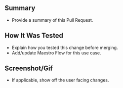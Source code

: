 ## Summary

- Provide a summary of this Pull Request.

## How It Was Tested

- Explain how you tested this change before merging.
- Add/update Maestro Flow for this use case.

## Screenshot/Gif

- If applicable, show off the user facing changes. 
